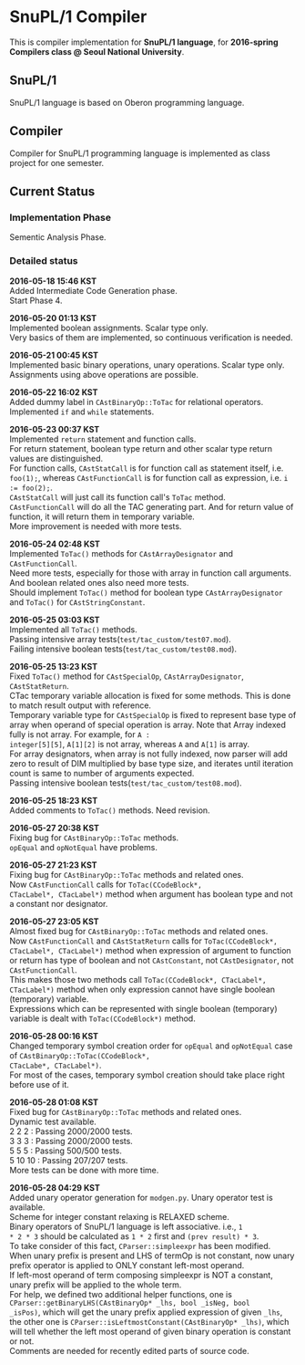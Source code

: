 # SnuPL/1 Compiler
This is compiler implementation for **SnuPL/1 language**,
for **2016-spring Compilers class @ Seoul National University**.

## SnuPL/1
SnuPL/1 language is based on Oberon programming language.  

## Compiler
Compiler for SnuPL/1 programming language is implemented as
class project for one semester.

## Current Status

### Implementation Phase
Sementic Analysis Phase.  
  
### Detailed status
**2016-05-18 15:46 KST**  
Added Intermediate Code Generation phase.  
Start Phase 4.  
  
**2016-05-20 01:13 KST**  
Implemented boolean assignments. Scalar type only.  
Very basics of them are implemented, so continuous verification is needed.  
  
**2016-05-21 00:45 KST**  
Implemented basic binary operations, unary operations. Scalar type only.  
Assignments using above operations are possible.  
  
**2016-05-22 16:02 KST**  
Added dummy label in <code>CAstBinaryOp::ToTac</code> for relational operators.  
Implemented <code>if</code> and <code>while</code> statements.  
  
**2016-05-23 00:37 KST**  
Implemented <code>return</code> statement and function calls.  
For return statement, boolean type return and other scalar type return values are distinguished.  
For function calls, <code>CAstStatCall</code> is for function call as statement itself, i.e. <code>foo(1);</code>,
whereas <code>CAstFunctionCall</code> is for function call as expression, i.e. <code>i := foo(2);</code>.  
<code>CAstStatCall</code> will just call its function call's <code>ToTac</code> method.  
<code>CAstFunctionCall</code> will do all the TAC generating part. And for return value of function, it will return them in temporary variable.  
More improvement is needed with more tests.  
  
**2016-05-24 02:48 KST**  
Implemented <code>ToTac()</code> methods for <code>CAstArrayDesignator</code> and <code>CAstFunctionCall</code>.  
Need more tests, especially for those with array in function call arguments. And boolean related ones also need more tests.  
Should implement <code>ToTac()</code> method for boolean type <code>CAstArrayDesignator</code> and <code>ToTac()</code> for <code>CAstStringConstant</code>.  
  
**2016-05-25 03:03 KST**  
Implemented all <code>ToTac()</code> methods.  
Passing intensive array tests(<code>test/tac_custom/test07.mod</code>).  
Failing intensive boolean tests(<code>test/tac_custom/test08.mod</code>).  
  
**2016-05-25 13:23 KST**  
Fixed <code>ToTac()</code> method for <code>CAstSpecialOp</code>, <code>CAstArrayDesignator</code>, <code>CAstStatReturn</code>.  
CTac temporary variable allocation is fixed for some methods.  This is done to match result output with reference.  
Temporary variable type for <code>CAstSpecialOp</code> is fixed to represent base type of array when operand of special operation is array. Note that Array indexed fully is not array.
For example, for <code>A : integer[5][5]</code>, <code>A[1][2]</code> is not array, whereas <code>A</code> and <code>A[1]</code> is array.  
For array designators, when array is not fully indexed, now parser will add zero to result of DIM multiplied by base type size, and iterates until iteration count is same to number of arguments expected.  
Passing intensive boolean tests(<code>test/tac_custom/test08.mod</code>).  
  
**2016-05-25 18:23 KST**  
Added comments to <code>ToTac()</code> methods. Need revision.  
  
**2016-05-27 20:38 KST**  
Fixing bug for <code>CAstBinaryOp::ToTac</code> methods.  
<code>opEqual</code> and <code>opNotEqual</code> have problems.  
  
**2016-05-27 21:23 KST**  
Fixing bug for <code>CAstBinaryOp::ToTac</code> methods and related ones.  
Now <code>CAstFunctionCall</code> calls for <code>ToTac(CCodeBlock\*, CTacLabel\*, CTacLabel\*)</code> method when argument has boolean type and not a constant nor designator.  
  
**2016-05-27 23:05 KST**  
Almost fixed bug for <code>CAstBinaryOp::ToTac</code> methods and related ones.  
Now <code>CAstFunctionCall</code> and <code>CAstStatReturn</code> calls for <code>ToTac(CCodeBlock*, CTacLabel*, CTacLabel*)</code> method when
expression of argument to function or return has type of boolean and not <code>CAstConstant</code>, not <code>CAstDesignator</code>, not <code>CAstFunctionCall</code>.  
This makes those two methods call <code>ToTac(CCodeBlock*, CTacLabel*, CTacLabel*)</code> method when only expression cannot have single boolean (temporary) variable.  
Expressions which can be represented with single boolean (temporary) variable is dealt with <code>ToTac(CCodeBlock*)</code> method.  
  
**2016-05-28 00:16 KST**  
Changed temporary symbol creation order for <code>opEqual</code> and <code>opNotEqual</code> case of <code>CAstBinaryOp::ToTac(CCodeBlock\*, CTacLabe\*, CTacLabel*)</code>.  
For most of the cases, temporary symbol creation should take place right before use of it.  
  
**2016-05-28 01:08 KST**  
Fixed bug for <code>CAstBinaryOp::ToTac</code> methods and related ones.  
Dynamic test available.  
2 2 2 : Passing 2000/2000 tests.  
3 3 3 : Passing 2000/2000 tests.  
5 5 5 : Passing 500/500 tests.  
5 10 10 : Passing 207/207 tests.  
More tests can be done with more time.  
  
**2016-05-28 04:29 KST**  
Added unary operator generation for <code>modgen.py</code>. Unary operator test is available.  
Scheme for integer constant relaxing is RELAXED scheme.  
Binary operators of SnuPL/1 language is left associative. i.e., <code>1 * 2 * 3</code> should be calculated as <code>1 \* 2</code> first and <code>(prev result) \* 3</code>.  
To take consider of this fact, <code>CParser::simpleexpr</code> has been modified.  
When unary prefix is present and LHS of termOp is not constant, now unary prefix operator is applied to ONLY constant left-most operand.  
If left-most operand of term composing simpleexpr is NOT a constant, unary prefix will be applied to the whole term.  
For help, we defined two additional helper functions, one is <code>CParser::getBinaryLHS(CAstBinaryOp\* _lhs, bool _isNeg, bool _isPos)</code>, which will get the 
unary prefix applied expression of given <code>_lhs</code>, the other one is <code>CParser::isLeftmostConstant(CAstBinaryOp\* _lhs)</code>, which will tell whether
the left most operand of given binary operation is constant or not.  
Comments are needed for recently edited parts of source code.